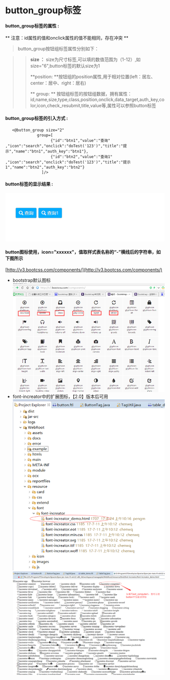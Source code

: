 # button_group**标签**

#### button_group**标签的属性 :**
** 注意：id属性的值和onclick属性的值不能相同，存在冲突 **
> button_group按钮组标签属性分别如下：

> > **size ：** size为尺寸标签,可以填的数值范围为（1-12）,如size="6",button标签的默认size为1
>>
> > **position: **按钮组的position属性,用于相对位置\(left：居左、center：居中、right：居右\)
>>
>> ** group: ** 按钮组标签的按钮组数据，拥有属性：id,name,size,type,class,position,onclick,data_target,auth_key,color,icon,check_resubmit,title,value等,属性可以参照button标签




#### button_group标签的引入方式 :

```
   <@button_group size="2"
	          group=[
				    {"id":"btn1","value":"查询" ,"icon":"search","onclick":"doTest('123')","title":"提示","name":"btn1","auth_key":"btn1"},
				    {"id":"btn2","value":"查询1" ,"icon":"search","onclick":"doTest('123')","title":"提示1","name":"btn2","auth_key":"btn2"}
				]/>
```

#### button标签的显示结果 :

![](/assets/button_group1.png)

#### button图标使用，icon="xxxxxx"，值取样式表名称的“-”横线后的字符串，如下图所示

[http://v3.bootcss.com/components/](http://v3.bootcss.com/components/)
* bootstrap默认图标
![](/assets/icon-font03.png)
* font-increator中的扩展图标，【2.0】版本后可用
![](/assets/button1.png)
![](/assets/button2.png)

